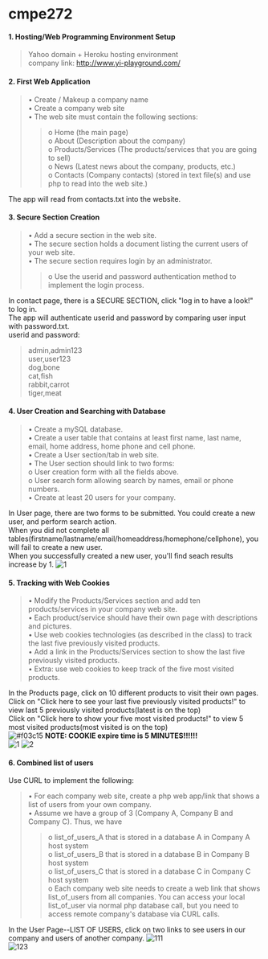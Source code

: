 # cmpe272
#### 1. Hosting/Web Programming Environment Setup
> Yahoo domain + Heroku hosting environment  
> company link: http://www.yi-playground.com/

#### 2. First Web Application
> •	Create / Makeup a company name  
•	Create a company web site  
•	The web site must contain the following sections:  
>> o	Home (the main page)  
o	About (Description about the company)  
o	Products/Services (The products/services that you are going to sell)  
o	News (Latest news about the company, products, etc.)  
o	Contacts (Company contacts)  (stored in text file(s) and use php to read into the web site.)  

The app will read from contacts.txt into the website.

#### 3. Secure Section Creation
> •	Add a secure section in the web site.  
•	The secure section holds a document listing the current users of your web site.  
•	The secure section requires login by an administrator.  
>> o	Use the userid and password authentication method to implement the login process.  

In contact page, there is a SECURE SECTION, click "log in to have a look!" to log in.  
The app will authenticate userid and password by comparing user input with password.txt.  
userid and password:  
> admin,admin123  
user,user123  
dog,bone  
cat,fish  
rabbit,carrot  
tiger,meat

#### 4. User Creation and Searching with Database
> •	Create a mySQL database.  
•	Create a user table that contains at least first name, last name, email, home address, home phone and cell phone.  
•	Create a User section/tab in web site.  
•	The User section should link to two forms:  
     o	User creation form with all the fields above.  
     o	User search form allowing search by names, email or phone numbers.  
•	Create at least 20 users for your company.  

In User page, there are two forms to be submitted. You could create a new user, and perform search action.  
When you did not complete all tables(firstname/lastname/email/homeaddress/homephone/cellphone), you will fail to create a new user.  
When you successfully created a new user, you'll find seach results increase by 1.
![1](https://user-images.githubusercontent.com/33148410/96972625-93788d80-14cb-11eb-905f-a804864beeb6.jpg)

#### 5. Tracking with Web Cookies
> •	Modify the Products/Services section and add ten products/services in your company web site.  
•	Each product/service should have their own page with descriptions and pictures.  
•	Use web cookies technologies (as described in the class) to track the last five previously visited products.  
•	Add a link in the Products/Services section to show the last five previously visited products.  
•	Extra: use web cookies to keep track of the five most visited products.  

In the Products page, click on 10 different products to visit their own pages.  
Click on "Click here to see your last five previously visited products!" to view last 5 previously visited products(latest is on the top)  
Click on "Click here to show your five most visited products!" to view 5 most visited products(most visited is on the top)  
![#f03c15](https://placehold.it/15/f03c15/000000?text=+) 
<strong>NOTE: COOKIE expire time is 5 MINUTES!!!!!! </strong>  
![1](https://user-images.githubusercontent.com/33148410/97739898-b42d7e00-1a9d-11eb-8ef3-b3f18dcb2f69.jpg)
![2](https://user-images.githubusercontent.com/33148410/97739907-b5f74180-1a9d-11eb-9f42-8e01b63617b4.jpg)

#### 6. Combined list of users  
Use CURL to implement the following:  
> •	For each company web site, create a php web app/link that shows a list of users from your own company.  
•	Assume we have a group of 3 (Company A, Company B and Company C). Thus, we have  
>>o	list_of_users_A that is stored in a database A in Company A host system  
o	list_of_users_B that is stored in a database B in Company B host system  
o	list_of_users_C that is stored in a database C in Company C host system  
o	Each company web site needs to create a web link that shows list_of_users from all companies. You can access your local list_of_user via normal php database call, but you need to access remote company's database via CURL calls.  

In the User Page--LIST OF USERS, click on two links to see users in our company and users of another company.
![111](https://user-images.githubusercontent.com/33148410/98416860-c0cd4b80-2034-11eb-9abf-c4ef770e2aea.png)  
![123](https://user-images.githubusercontent.com/33148410/98433506-7ec7f800-207c-11eb-9ce1-e0c939e4e2b4.png)  
